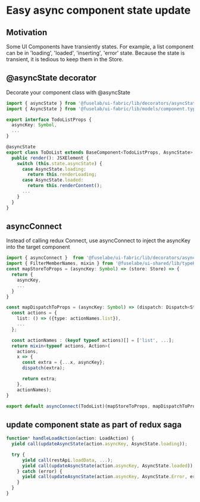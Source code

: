 # Easy async component state update

## Motivation

Some UI Components have transiently states. For example, a list component can be in 'loading', 'loaded', 'inserting', 'error' state. Because
the state is transient, it is tedious to keep them in the Store.

## @asyncState decorator

Decorate your component class with @asyncState

```typescript
import { asyncState } from '@fuselab/ui-fabric/lib/decorators/asyncState';
import { AsyncState } from '@fuselab/ui-fabric/lib/models/component.types';

export interface TodoListProps {
  asyncKey: Symbol,
  ...
}

@asyncState
export class ToDoList extends BaseComponent<TodoListProps, AsyncState> {
  public render(): JSXElement {
    switch (this.state.asyncState) {
      case AsyncState.loading:
        return this.renderLoading;
      case AsyncState.loaded:
        return this.renderContent();
      ...
    }
  }
}
```

## asyncConnect

Instead of calling redux Connect, use asyncConnect to inject the asyncKey into the target component

```typescript
import { asyncConnect }  from '@fuselabe/ui-fabric/lib/decorators/asyncState';
import { FilterMemberNames, mixin } from '@fuselabe/ui-shared/lib/typeHelpers';
const mapStoreToProps = (asyncKey: Symbol) => (store: Store) => {
  return {
    asyncKey,
    ...
  }
}

const mapDispatchToProps = (asyncKey: Symbol) => (dispatch: Dispatch<Store>) => {
  const actions = {
    list: () => ({type: actionNames.list}),
    ...
  };

  const actionNames : (keyof typeof actions)[] = ['list', ...];
  return mixin<typeof actions, Action>(
    actions,
    x => {
      const extra = {...x, asyncKey};
      dispatch(extra);

      return extra;
    },
    actionNames);
}

export default asyncConnect(TodoList)(mapStoreToProps, mapDispatchToProps);
```

## update component state as part of redux saga

```typescript
function* handleLoadAction(action: LoadAction) {
  yield call(updateAsyncState(action.asyncKey, AsyncState.loading));

  try {
      yield call(restApi.loadData, ...);
      yield call(updateAsyncState(action.asyncKey, AsyncState.loaded));
    } catch (error) {
      yield call(updateAsyncState(action.asyncKey, AsyncState.Error, error));
    }
  }
}

```

